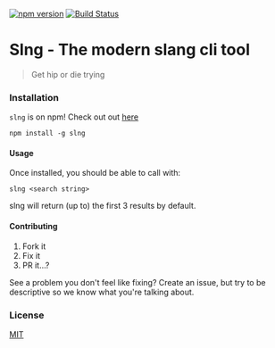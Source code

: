 [![npm version](https://badge.fury.io/js/slng.svg)](https://badge.fury.io/js/slng) [![Build Status](https://travis-ci.org/5-gwoap/slng-node.svg?branch=master)](https://travis-ci.org/5-gwoap/slng-node)

# Slng - The modern slang cli tool
> Get hip or die trying

### Installation
`slng` is on npm! Check out out [here](https://www.npmjs.com/package/slng)

```
npm install -g slng
```

#### Usage
Once installed, you should be able to call with:

```
slng <search string>
```

slng will return (up to) the first 3 results by default.


#### Contributing
1. Fork it
2. Fix it
3. PR it...?

See a problem you don't feel like fixing? Create an issue, but try to be descriptive so we know what you're talking about.

### License
[MIT](https://github.com/5-gwoap/slng-node/blob/master/LICENSE)
